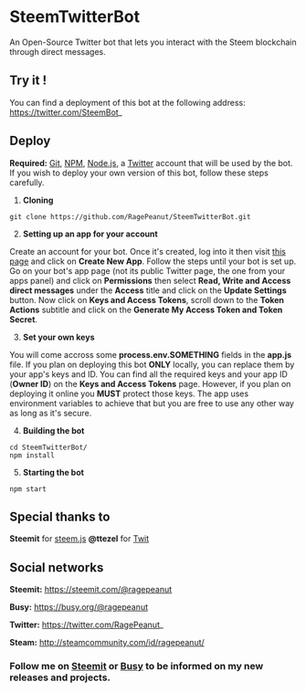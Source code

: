 # SteemTwitterBot
An Open-Source Twitter bot that lets you interact with the Steem blockchain through direct messages.

## Try it !
You can find a deployment of this bot at the following address: https://twitter.com/SteemBot_

## Deploy
**Required:** [Git](https://git-scm.com/), [NPM](https://www.npmjs.com/), [Node.js](https://nodejs.org/), a [Twitter](https://twitter.com/) account that will be used by the bot. If you wish to deploy your own version of this bot, follow these steps carefully.
1. **Cloning**
```
git clone https://github.com/RagePeanut/SteemTwitterBot.git
```
2. **Setting up an app for your account**

Create an account for your bot. Once it's created, log into it then visit [this page](https://apps.twitter.com/) and click on **Create New App**. Follow the steps until your bot is set up. Go on your bot's app page (not its public Twitter page, the one from your apps panel) and click on **Permissions** then select **Read, Write and Access direct messages** under the **Access** title and click on the **Update Settings** button. Now click on **Keys and Access Tokens**, scroll down to the **Token Actions** subtitle and click on the **Generate My Access Token and Token Secret**.

3. **Set your own keys**

You will come accross some **process.env.SOMETHING** fields in the **app.js** file. If you plan on deploying this bot **ONLY** locally, you can replace them by your app's keys and ID. You can find all the required keys and your app ID (**Owner ID**) on the **Keys and Access Tokens** page. However, if you plan on deploying it online you **MUST** protect those keys. The app uses environment variables to achieve that but you are free to use any other way as long as it's secure.

4. **Building the bot**
```
cd SteemTwitterBot/
npm install
```
5. **Starting the bot**
```
npm start
```

## Special thanks to
**Steemit** for [steem.js](https://github.com/steemit/steem-js)
**@ttezel** for [Twit](https://github.com/ttezel/twit)

## Social networks
**Steemit:** https://steemit.com/@ragepeanut

**Busy:** https://busy.org/@ragepeanut

**Twitter:** https://twitter.com/RagePeanut_

**Steam:** http://steamcommunity.com/id/ragepeanut/

### Follow me on [Steemit](https://steemit.com/@ragepeanut) or [Busy](https://busy.org/@ragepeanut) to be informed on my new releases and projects.
